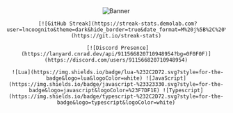 &nbsp;<div align="center">
     ![Banner](https://i.imgur.com/GoBNmLE.png) 

     [![GitHub Streak](https://streak-stats.demolab.com?user=lncoognito&theme=dark&hide_border=true&date_format=M%20j%5B%2C%20Y%5D&background=0F0F0F&ring=DD2727&currStreakLabel=DD2727&fire=DD2727)](https://git.io/streak-stats)

     [![Discord Presence](https://lanyard.cnrad.dev/api/911566820710948954?bg=0F0F0F)](https://discord.com/users/911566820710948954)
     
     ![Lua](https://img.shields.io/badge/lua-%232C2D72.svg?style=for-the-badge&logo=lua&logoColor=white) ![JavaScript](https://img.shields.io/badge/javascript-%23323330.svg?style=for-the-badge&logo=javascript&logoColor=%23F7DF1E) ![Typescript](https://img.shields.io/badge/typescript-%232C2D72.svg?style=for-the-badge&logo=typescript&logoColor=white)
</div>
